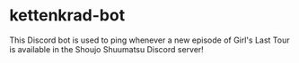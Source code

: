 # kettenkrad-bot
This Discord bot is used to ping whenever a new episode of Girl's Last Tour is available in the Shoujo Shuumatsu Discord server!
